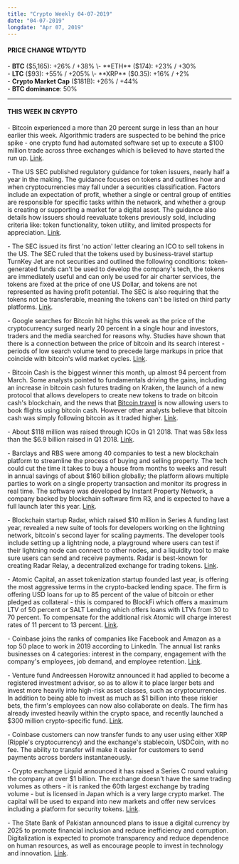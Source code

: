 ```yaml
---
title: "Crypto Weekly 04-07-2019"
date: "04-07-2019"
longdate: "Apr 07, 2019"
---
```


#### **PRICE CHANGE WTD/YTD**

\- **BTC** ($5,165): +26% / +38%  
\- **ETH** ($174): +23% / +30%  
\- **LTC** ($93): +55% / +205%  
\- **XRP** ($0.35): +16% / +2%  
\- **Crypto Market Cap** ($181B): +26% / +44%  
\- **BTC dominance**: 50%



---

#### **THIS WEEK IN CRYPTO**

\- Bitcoin experienced a more than 20 percent surge in less than an hour earlier this week. Algorithmic traders are suspected to be behind the price spike - one crypto fund had automated software set up to execute a $100 million trade across three exchanges which is believed to have started the run up. [Link](https://www.bloomberg.com/news/articles/2019-04-02/algo-hedge-funds-join-cast-of-suspects-seen-behind-bitcoin-surge).   


\- The US SEC published regulatory guidance for token issuers, nearly half a year in the making. The guidance focuses on tokens and outlines how and when cryptocurrencies may fall under a securities classification. Factors include an expectation of profit, whether a single or central group of entities are responsible for specific tasks within the network, and whether a group is creating or supporting a market for a digital asset. The guidance also details how issuers should reevaluate tokens previously sold, including criteria like: token functionality, token utility, and limited prospects for appreciation. [Link](https://www.coindesk.com/the-sec-just-released-its-crypto-token-guidance).   


\- The SEC issued its first 'no action' letter clearing an ICO to sell tokens in the US. The SEC ruled that the tokens used by business-travel startup TurnKey Jet are not securities and outlined the following conditions: token-generated funds can't be used to develop the company's tech, the tokens are immediately useful and can only be used for air charter services, the tokens are fixed at the price of one US Dollar, and tokens are not represented as having profit potential. The SEC is also requiring that the tokens not be transferable, meaning the tokens can't be listed on third party platforms. [Link](https://www.coindesk.com/sec-issues-first-ever-no-action-letter-clearing-ico-to-sell-tokens-under-us-law).   


\- Google searches for Bitcoin hit highs this week as the price of the cryptocurrency surged nearly 20 percent in a single hour and investors, traders and the media searched for reasons why. Studies have shown that there is a connection between the price of bitcoin and its search interest - periods of low search volume tend to precede large markups in price that coincide with bitcoin's wild market cycles. [Link](https://www.coindesk.com/google-searches-for-bitcoin-hit-highest-total-since-november).   


\- Bitcoin Cash is the biggest winner this month, up almost 94 percent from March. Some analysts pointed to fundamentals driving the gains, including an increase in bitcoin cash futures trading on Kraken, the launch of a new protocol that allows developers to create new tokens to trade on bitcoin cash's blockchain, and the news that [Bitcoin.travel](http://bitcoin.travel/) is now allowing users to book flights using bitcoin cash. However other analysts believe that bitcoin cash was simply following bitcoin as it traded higher. [Link](https://www.forbes.com/sites/cbovaird/2019/04/03/bitcoin-cash-has-nearly-doubled-since-monday/#57211fe61229).   


\- About $118 million was raised through ICOs in Q1 2018. That was 58x less than the $6.9 billion raised in Q1 2018. [Link](https://www.wsj.com/articles/raising-money-in-the-crypto-world-has-gotten-a-lot-harder-11554037201).   


\- Barclays and RBS were among 40 companies to test a new blockchain platform to streamline the process of buying and selling property. The tech could cut the time it takes to buy a house from months to weeks and result in annual savings of about $160 billion globally; the platform allows multiple parties to work on a single property transaction and monitor its progress in real time. The software was developed by Instant Property Network, a company backed by blockchain software firm R3, and is expected to have a full launch later this year. [Link](https://www.bloomberg.com/news/articles/2019-04-04/barclays-rbs-join-blockchain-trial-to-speed-property-sales).   


\- Blockchain startup Radar, which raised $10 million in Series A funding last year, revealed a new suite of tools for developers working on the lightning network, bitcoin's second layer for scaling payments. The developer tools include setting up a lightning node, a playground where users can test if their lightning node can connect to other nodes, and a liquidity tool to make sure users can send and receive payments. Radar is best-known for creating Radar Relay, a decentralized exchange for trading tokens. [Link](https://www.coindesk.com/startup-behind-ethereum-dex-releases-lightning-developer-tools).   


\- Atomic Capital, an asset tokenization startup founded last year, is offering the most aggressive terms in the crypto-backed lending space. The firm is offering USD loans for up to 85 percent of the value of bitcoin or ether pledged as collateral - this is compared to BlockFi which offers a maximum LTV of 50 percent or SALT Lending which offers loans with LTVs from 30 to 70 percent. To compensate for the additional risk Atomic will charge interest rates of 11 percent to 13 percent. [Link](https://www.coindesk.com/atomic-capital-will-lend-up-to-85-of-your-cryptos-value-but-with-a-catch).   


\- Coinbase joins the ranks of companies like Facebook and Amazon as a top 50 place to work in 2019 according to LinkedIn. The annual list ranks businesses on 4 categories: interest in the company, engagement with the company's employees, job demand, and employee retention. [Link](https://www.linkedin.com/pulse/top-companies-2019-where-us-wants-work-now-daniel-roth/).   


\- Venture fund Andreessen Horowitz announced it had applied to become a registered investment advisor, so as to allow it to place larger bets and invest more heavily into high-risk asset classes, such as cryptocurrencies. In addition to being able to invest as much as $1 billion into these riskier bets, the firm's employees can now also collaborate on deals. The firm has already invested heavily within the crypto space, and recently launched a $300 million crypto-specific fund. [Link](https://www.forbes.com/sites/alexkonrad/2019/04/02/andreessen-horowitz-is-blowing-up-the-venture-capital-model-again/#57cccf677d9f).   


\- Coinbase customers can now transfer funds to any user using either XRP (Ripple's cryptocurrency) and the exchange's stablecoin, USDCoin, with no fee. The ability to transfer will make it easier for customers to send payments across borders instantaneously.  


\- Crypto exchange Liquid announced it has raised a Series C round valuing the company at over $1 billion. The exchange doesn't have the same trading volumes as others - it is ranked the 60th largest exchange by trading volume - but is licensed in Japan which is a very large crypto market. The capital will be used to expand into new markets and offer new services including a platform for security tokens. [Link](https://techcrunch.com/2019/04/03/liquid-series-c-1-billion-bitmain-idg/).   


\- The State Bank of Pakistan announced plans to issue a digital currency by 2025 to promote financial inclusion and reduce inefficiency and corruption. Digitalization is expected to promote transparency and reduce dependence on human resources, as well as encourage people to invest in technology and innovation. [Link](https://www.dawn.com/news/1473310/state-bank-eyes-issuance-of-digital-currency-by-2025).